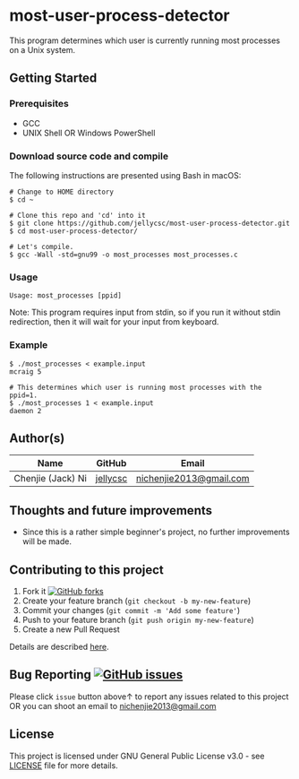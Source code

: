 # most-user-process-detector
This program determines which user is currently running most processes on a Unix system.

## Getting Started

### Prerequisites

* GCC
* UNIX Shell OR Windows PowerShell

### Download source code and compile
The following instructions are presented using Bash in macOS:
```
# Change to HOME directory
$ cd ~

# Clone this repo and 'cd' into it
$ git clone https://github.com/jellycsc/most-user-process-detector.git
$ cd most-user-process-detector/

# Let's compile.
$ gcc -Wall -std=gnu99 -o most_processes most_processes.c
```

### Usage
```
Usage: most_processes [ppid]
```
Note: This program requires input from stdin, so if you run it without stdin redirection, then it will wait for your input from keyboard.

### Example
```
$ ./most_processes < example.input
mcraig 5

# This determines which user is running most processes with the ppid=1.
$ ./most_processes 1 < example.input
daemon 2
```

## Author(s)

| Name                    | GitHub                                     | Email
| ----------------------- | ------------------------------------------ | -------------------------
| Chenjie (Jack) Ni       | [jellycsc](https://github.com/jellycsc)    | nichenjie2013@gmail.com

## Thoughts and future improvements

* Since this is a rather simple beginner's project, no further improvements will be made.

## Contributing to this project

1. Fork it [![GitHub forks](https://img.shields.io/github/forks/jellycsc/most-user-process-detector.svg?style=social&label=Fork&maxAge=2592000)](https://github.com/jellycsc/most-user-process-detector/fork)
2. Create your feature branch (`git checkout -b my-new-feature`)
3. Commit your changes (`git commit -m 'Add some feature'`)
4. Push to your feature branch (`git push origin my-new-feature`)
5. Create a new Pull Request

Details are described [here](https://git-scm.com/book/en/v2/GitHub-Contributing-to-a-Project).

## Bug Reporting [![GitHub issues](https://img.shields.io/github/issues/jellycsc/most-user-process-detector.svg)](https://github.com/jellycsc/most-user-process-detector/issues/)

Please click `issue` button above↑ to report any issues related to this project  
OR you can shoot an email to <nichenjie2013@gmail.com>

## License
This project is licensed under GNU General Public License v3.0 - see [LICENSE](LICENSE) file for more details.
